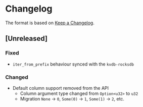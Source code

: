 # Changelog

The format is based on [Keep a Changelog]. 

[Keep a Changelog]: http://keepachangelog.com/en/1.0.0/

## [Unreleased]
### Fixed
- `iter_from_prefix` behaviour synced with the `kvdb-rocksdb`
### Changed
- Default column support removed from the API
  - Column argument type changed from `Option<u32>` to `u32`
  - Migration `None` -> `0`, `Some(0)` -> `1`, `Some(1)` -> `2`, etc.
